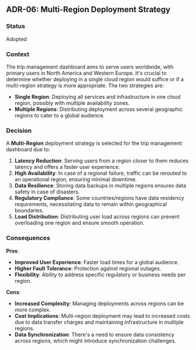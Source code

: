 ## ADR-06: Multi-Region Deployment Strategy

### Status
Adopted

### Context
The trip management dashboard aims to serve users worldwide, with primary users in North America and Western Europe. It's crucial to determine whether deploying in a single cloud region would suffice or if a multi-region strategy is more appropriate. The two strategies are:
- **Single Region**: Deploying all services and infrastructure in one cloud region, possibly with multiple availability zones.
- **Multiple Regions**: Distributing deployment across several geographic regions to cater to a global audience.

### Decision
A **Multi-Region** deployment strategy is selected for the trip management dashboard due to:
1. **Latency Reduction**: Serving users from a region closer to them reduces latency and offers a faster user experience.
2. **High Availability**: In case of a regional failure, traffic can be rerouted to an operational region, ensuring minimal downtime.
3. **Data Resilience**: Storing data backups in multiple regions ensures data safety in case of disasters.
4. **Regulatory Compliance**: Some countries/regions have data residency requirements, necessitating data to remain within geographical boundaries.
5. **Load Distribution**: Distributing user load across regions can prevent overloading one region and ensure smooth operation.

### Consequences
**Pros**:
- **Improved User Experience**: Faster load times for a global audience.
- **Higher Fault Tolerance**: Protection against regional outages.
- **Flexibility**: Ability to address specific regulatory or business needs per region.

**Cons**:
- **Increased Complexity**: Managing deployments across regions can be more complex.
- **Cost Implications**: Multi-region deployment may lead to increased costs due to data transfer charges and maintaining infrastructure in multiple regions.
- **Data Synchronization**: There's a need to ensure data consistency across regions, which might introduce synchronization challenges.
